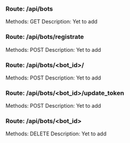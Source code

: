 ### Route: /api/bots
Methods: GET
Description:
Yet to add

### Route: /api/bots/registrate
Methods: POST
Description:
Yet to add

### Route: /api/bots/<bot_id>/<nick>
Methods: POST
Description:
Yet to add

### Route: /api/bots/<bot_id>/update_token
Methods: POST
Description:
Yet to add

### Route: /api/bots/<bot_id>
Methods: DELETE
Description:
Yet to add

